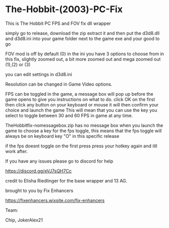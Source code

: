 # The-Hobbit-(2003)-PC-Fix
This is The Hobbit PC FPS and FOV fix dll wrapper

simply go to release, download the zip extract it and then put the d3d8.dll and d3d8.ini into your game folder next to the game exe and your good to go 

FOV mod is off by default (0) in the ini you have 3 options to choose from in this fix, slightly zoomed out, a bit more zoomed out and mega zoomed out (1),(2) or (3) 

you can edit settings in d3d8.ini 

Resolution can be changed in Game Video options.   

FPS can be toggled in the game, a message box will pop up before the game opens to give you instructions on what to do. click OK on the first then click any button on your keyboard or mouse it will then confirm your choice and launch the 
game
This will mean that you can use the key you select to toggle between 30 and 60 FPS in game at any time.

TheHobbitfix-nomessagebox.zip has no message box when you launch the game to choose a key for the fps toggle, this means that the fps toggle will always be on keyboard key "O" in this specific release

if the fps doesnt toggle on the first press press your hotkey again and itll work after.

If you have any issues please go to discord for help 

https://discord.gg/eVJ7sQH7Cc

credit to Elisha Riedlinger for the base wrapper and 13 AG.

brought to you by Fix Enhancers 

https://fixenhancers.wixsite.com/fix-enhancers

Team: 

Chip, JokerAlex21
